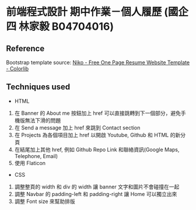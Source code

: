 # 前端程式設計 期中作業－個人履歷 (國企四 林家毅 B04704016)
## Reference
Bootstrap template source: [Niko - Free One Page Resume Website Template - Colorlib](https://colorlib.com/wp/template/niko/)
## Techniques used
* HTML
1. 在 Banner 的 About me 按鈕加上 href 可以直接跳轉到下一個部分，避免手機版無法下滑的問題
2. 在 Send a message 加上 href 來跳到 Contact section
3. 在 Projects 為各個項目加上 href 以開啟 Youtube, Github 和 HTML 的新分頁
4. 在結尾加上其他 href, 例如 Github Repo Link 和聯絡資訊(Google Maps, Telephone, Email)
5. 使用 Flaticon

* CSS
1. 調整整頁的 width 和 div 的 width 讓 banner 文字和圖片不會碰撞在一起
2. 調整 Navbar 的 padding-left 和 padding-right 讓 Home 可以獨立出來
3. 調整 Font size 來幫助排版




